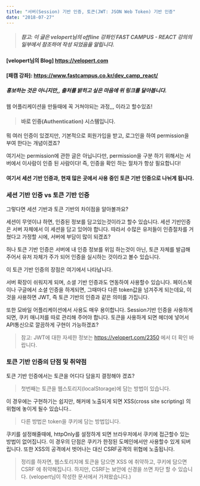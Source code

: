 ```yaml
---
title: "서버(Session) 기반 인증, 토큰(JWT: JSON Web Token) 기반 인증"
date: "2018-07-27"
---
```


> ##### 참고: 이 글은 velopert님의 offline 강좌인 FAST CAMPUS - REACT 강의의 일부에서 참조하여 작성 되었음을 알립니다.

#### [velopert님의 Blog] https://velopert.com

#### [패캠 강좌]: https://www.fastcampus.co.kr/dev_camp_react/

##### 홍보하는 것은 아니지만,, 출처를 밝히고 싶은 마음에 위 링크를 달아봅니다.

웹 어플리케이션을 만들때에 꼭 거쳐야되는 과정,,, 이라고 할수있죠!

> #### 바로 인증(Authentication) 시스템입니다.

뭐 여러 인증이 있겠지만, 기본적으로 회원가입을 받고, 로그인을 하여 permission을 부여 한다는 개념이겠죠?

여기서는 permission에 관한 글은 아닙니다만, permission을 구분 하기 위해서는 서버에서 이사람이 인증 된 사람이다! 즉, 인증을 확인 하는 절차가 항상 필요합니다!

#### 여기서 세션 기반 인증과, 현재 많은 곳에서 사용 중인 토큰 기반 인증으로 나뉘게 됩니다.

### 세션 기반 인증 vs 토큰 기반 인증

그렇다면 세션 기반과 토큰 기반의 차이점을 알아볼까요?

세션이 무엇이냐 하면, 인증된 정보를 담고있는것이라고 할수 있습니다.
세션 기반인증은 서버 자체에서 이 세션을 담고 있어야 합니다.
따라서 수많은 유저들이 인증절차를 거쳤다고 가정할 시에, 서버에 부담이 많이 되겠죠?

허나 토큰 기반 인증은 서버에 내 인증 정보를 위임 하는것이 아닌, 토큰 자체를 발급해 주어서 유저 자체가 주가 되어 인증을 실시하는 것이라고 볼수 있습니다.

이 토큰 기반 인증의 장점은 여기에서 나타납니다.

서버 확장이 쉬워지게 되며, 소셜 기반 인증과도 연동하여 사용할수 있습니다.
페이스북이나 구글에서 소셜 인증을 하게되면, 그때마다 다른 token값을 넘겨주게 되는데요, 이것을 사용하면 JWT, 즉 토큰 기반의 인증과 같은 의미를 가집니다.

또한 모바일 어플리케이션에서 사용도 매우 용이합니다. Session기반 인증을 사용하게 되면, 쿠키 매니저를 따로 관리해 주어야 합니다.
토큰을 사용하게 되면 헤더에 넣어서 API통신으로 깔끔하게 구현이 가능하겠죠?

> 참고: JWT에 대한 자세한 정보는 https://velopert.com/2350 에서 더 확인 바랍니다.

### 토큰 기반 인증의 단점 및 취약점

토큰 기반 인증에서는 토큰을 어디다 담을지 결정해야 겠죠?

> 첫번째는 토큰을 웹스토리지(localStorage)에 담는 방법이 있습니다.

이 경우에는 구현하기는 쉽지만, 해커에 노출되게 되면 XSS(cross site scripting) 의 위협에 놓이게 될수 있습니다..

> 다른 방법은 token을 쿠키에 담는 방법입니다.

쿠키를 설정해줄때에, httpOnly를 설정하게 되면 브라우저에서 쿠키에 접근할수 있는 방법이 없어집니다. 이 경우의 단점은 쿠키가 한정된 도메인에서만 사용할수 있게 되버립니다. 또한 XSS의 공격에서 벗어나는 대신 CSRF공격의 위협에 노출됩니다.

> 정리를 하자면, 웹스토리지에 토큰을 담으면 XSS 에 취약하고, 쿠키에 담으면 CSRF 에 취약해집니다. 하지만, CSRF는 보안에 신경을 쓰면 차단 할 수 있습니다. (velopert님이 작성한 문서에서 가져왔습니다.)
